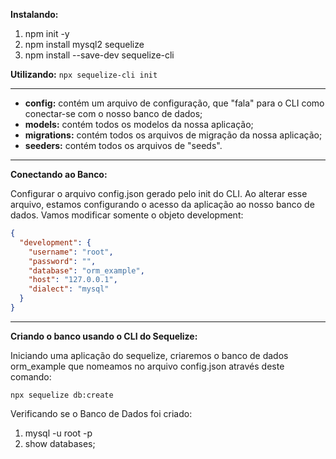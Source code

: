 **Instalando:**

1. npm init -y
2. npm install mysql2 sequelize
3. npm install --save-dev sequelize-cli

**Utilizando:** `npx sequelize-cli init`

<hr />

- **config:** contém um arquivo de configuração, que "fala" para o CLI como conectar-se com o nosso banco de dados;
- **models:** contém todos os modelos da nossa aplicação;
- **migrations:** contém todos os arquivos de migração da nossa aplicação;
- **seeders:** contém todos os arquivos de "seeds".

<hr />

**Conectando ao Banco:**

Configurar o arquivo config.json gerado pelo init do CLI. Ao alterar esse arquivo, estamos configurando o acesso da aplicação ao nosso banco de dados. Vamos modificar somente o objeto development:
```json
{
  "development": {
    "username": "root",
    "password": "",
    "database": "orm_example",
    "host": "127.0.0.1",
    "dialect": "mysql"
  }
}
```

<hr />

**Criando o banco usando o CLI do Sequelize:**

Iniciando uma aplicação do sequelize, criaremos o banco de dados orm_example que nomeamos no arquivo config.json através deste comando:
```
npx sequelize db:create
```

Verificando se o Banco de Dados foi criado:

1. mysql -u root -p
2. show databases;
